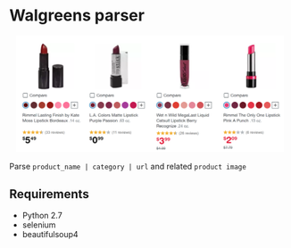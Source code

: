 # Walgreens parser

<p align="center">
    <img src="https://github.com/timctho/walgreens-product-parser/raw/master/product_sample.png", width="480">
</p>


Parse `product_name | category | url` and related `product image`

## Requirements
 - Python 2.7
 - selenium
 - beautifulsoup4
